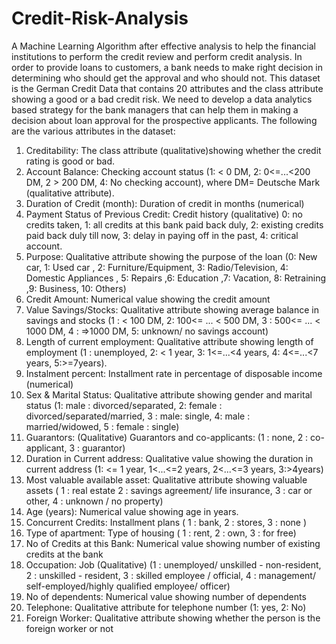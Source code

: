 # Credit-Risk-Analysis
A Machine Learning Algorithm after effective analysis to help the financial institutions to perform the credit review and perform credit analysis.
In order to provide loans to customers, a bank needs to make right decision in determining who
should get the approval and who should not. This dataset is the German Credit Data that contains
20 attributes and the class attribute showing a good or a bad credit risk. We need to develop a data analytics based strategy for the bank managers that can help them in making a decision about loan approval for the prospective applicants.
The following are the various attributes in the dataset:
1. Creditability: The class attribute (qualitative)showing whether the credit rating is good or
 bad.
2. Account Balance: Checking account status (1: < 0 DM, 2: 0<=...<200 DM, 2 > 200 DM, 4: No
 checking account), where DM= Deutsche Mark (qualitative attribute).
3. Duration of Credit (month): Duration of credit in months (numerical)
4. Payment Status of Previous Credit: Credit history (qualitative) 0: no credits taken, 1: all
 credits at this bank paid back duly, 2: existing credits paid back duly till now, 3: delay in
 paying off in the past, 4: critical account.
5. Purpose: Qualitative attribute showing the purpose of the loan (0: New car, 1: Used car , 2:
Furniture/Equipment, 3: Radio/Television, 4: Domestic Appliances , 5: Repairs ,6: Education ,7:
Vacation, 8: Retraining ,9: Business, 10: Others)
6. Credit Amount: Numerical value showing the credit amount
7. Value Savings/Stocks: Qualitative attribute showing average balance in savings and stocks (1 : <
100 DM, 2: 100<= ... < 500 DM, 3 : 500<= ... < 1000 DM, 4 : =>1000 DM, 5: unknown/ no savings
account)
8. Length of current employment: Qualitative attribute showing length of employment (1 :
unemployed, 2: < 1 year, 3: 1<=...<4 years, 4: 4<=...<7 years, 5:>=7years).
9. Instalment percent: Installment rate in percentage of disposable income (numerical)
10. Sex & Marital Status: Qualitative attribute showing gender and marital status (1: male :
divorced/separated, 2: female : divorced/separated/married, 3 : male: single, 4: male :
married/widowed, 5 : female : single)
11. Guarantors: (Qualitative) Guarantors and co-applicants: (1 : none, 2 : co-applicant, 3 :
guarantor)
12. Duration in Current address: Qualitative value showing the duration in current address (1: <= 1
year, 1<...<=2 years, 2<...<=3 years, 3:>4years)
13. Most valuable available asset: Qualitative attribute showing valuable assets ( 1 : real estate
 2 : savings agreement/ life insurance, 3 : car or other, 4 : unknown / no property)
14. Age (years): Numerical value showing age in years.
15. Concurrent Credits: Installment plans ( 1 : bank, 2 : stores, 3 : none )
16. Type of apartment: Type of housing ( 1 : rent, 2 : own, 3 : for free)
17. No of Credits at this Bank: Numerical value showing number of existing credits at the bank
18. Occupation: Job (Qualitative) (1 : unemployed/ unskilled - non-resident, 2 : unskilled - resident,
3 : skilled employee / official, 4 : management/ self-employed/highly qualified employee/ officer)
19. No of dependents: Numerical value showing number of dependents
20. Telephone: Qualitative attribute for telephone number (1: yes, 2: No)
21. Foreign Worker: Qualitative attribute showing whether the person is the foreign worker or not 
